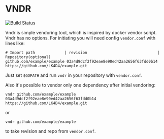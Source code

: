 # VNDR

[![Build Status](https://travis-ci.org/LK4D4/vndr.svg?branch=master)](https://travis-ci.org/LK4D4/vndr)

Vndr is simple vendoring tool, which is inspired by docker vendor script.
Vndr has no options.
For initiating you will need config `vendor.conf` with lines like:
```
# Import path             | revision                               | Repository(optional)
github.com/example/example 03a4d9dcf2f92eae8e90ed42aa2656f63fdd0b14 https://github.com/LK4D4/example.git

```
Just set `$GOPATH` and run `vndr` in your repository with `vendor.conf`.

Also it's possible to vendor only one dependency after initial vendoring:
```
vndr github.com/example/example 03a4d9dcf2f92eae8e90ed42aa2656f63fdd0b14 https://github.com/LK4D4/example.git
```
or
```
vndr github.com/example/example
```
to take revision and repo from `vendor.conf`.
